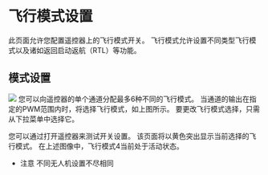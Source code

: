 # 飞行模式设置

此页面允许您配置遥控器上的飞行模式开关。 飞行模式允许设置不同类型飞行模式以及诸如返回启动返航（RTL）等功能。

## 模式设置
![](PX4SingleChannelFlightMode.jpg)
您可以向遥控器的单个通道分配最多6种不同的飞行模式。 当通道的输出在指定的PWM范围内时，将选择飞行模式，如上图所示。 要更改飞行模式选择，只需从下拉菜单中选择它。

您可以通过打开遥控器来测试开关设置。 该页面将以黄色突出显示当前选择的飞行模式。 在上述图像中，飞行模式4当前处于活动状态。

* 注意 不同无人机设置不尽相同
